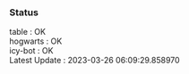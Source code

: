 ### Status


table : OK  
hogwarts : OK  
icy-bot : OK  
Latest Update : 2023-03-26 06:09:29.858970

